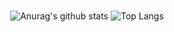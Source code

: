 
<div align="center">

#
![Anurag's github stats](https://github-readme-stats.vercel.app/api?username=seoyeonne&show_icons=true&theme=tokyonight)
![Top Langs](https://github-readme-stats.vercel.app/api/top-langs/?username=seoyeonne&layout=compact&theme=tokyonight)

</div>
